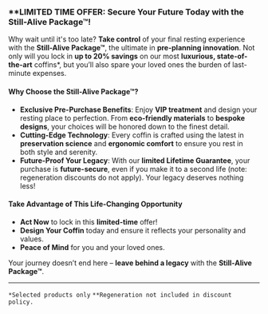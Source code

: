 ### **LIMITED TIME OFFER: Secure Your Future Today with the **Still-Alive Package™**!  

Why wait until it's too late? **Take control** of your final resting experience with the **Still-Alive Package™**, the ultimate in **pre-planning innovation**. Not only will you lock in **up to 20% savings** on our most **luxurious, state-of-the-art** coffins*, but you’ll also spare your loved ones the burden of last-minute expenses.

#### **Why Choose the Still-Alive Package™?**  
- **Exclusive Pre-Purchase Benefits**: Enjoy **VIP treatment** and design your resting place to perfection. From **eco-friendly materials** to **bespoke designs**, your choices will be honored down to the finest detail.
- **Cutting-Edge Technology**: Every coffin is crafted using the latest in **preservation science** and **ergonomic comfort** to ensure you rest in both style and serenity.
- **Future-Proof Your Legacy**: With our **limited Lifetime Guarantee**, your purchase is **future-secure**, even if you make it to a second life (note: regeneration discounts do not apply). Your legacy deserves nothing less!

#### **Take Advantage of This Life-Changing Opportunity**  
- **Act Now** to lock in this **limited-time** offer!  
- **Design Your Coffin** today and ensure it reflects your personality and values.  
- **Peace of Mind** for you and your loved ones.  

Your journey doesn’t end here – **leave behind a legacy** with the **Still-Alive Package™**.

---

`*Selected products only`
`**Regeneration not included in discount policy.`